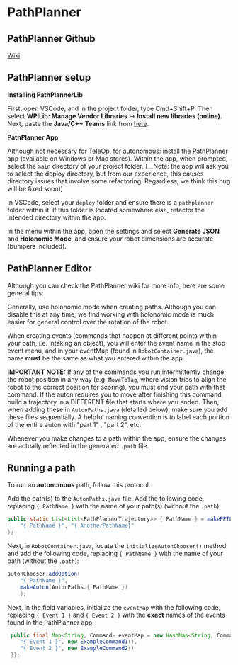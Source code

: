 # PathPlanner

## **PathPlanner Github**
[Wiki](https://github.com/mjansen4857/pathplanner/wiki)

## **PathPlanner setup**
__Installing PathPlannerLib__

First, open VSCode, and in the project folder, type Cmd+Shift+P. Then select **WPILib: Manage Vendor Libraries** -> **Install new libraries (online)**. Next, paste the **Java/C++ Teams** link from [here](https://github.com/mjansen4857/pathplanner/wiki/PathPlannerLib:-Installing).

__PathPlanner App__

Although not necessary for TeleOp, for autonomous: install the PathPlanner app (available on Windows or Mac stores). Within the app, when prompted, select the `main` directory of your project folder. (__Note: the app will ask you to select the deploy directory, but from our experience, this causes directory issues that involve some refactoring. Regardless, we think this bug will be fixed soon))

In VSCode, select your `deploy` folder and ensure there is a `pathplanner` folder within it. If this folder is located somewhere else, refactor the intended directory within the app.

In the menu within the app, open the settings and select **Generate JSON** and **Holonomic Mode**, and ensure your robot dimensions are accurate (bumpers included).

## PathPlanner Editor
Although you can check the PathPlanner wiki for more info, here are some general tips:

Generally, use holonomic mode when creating paths. Although you can disable this at any time, we find working with holonomic mode is much easier for general control over the rotation of the robot.

When creating events (commands that happen at different points within your path, i.e. intaking an object), you will enter the event name in the stop event menu, and in your eventMap (found in `RobotContainer.java`), the name **must** be the same as what you entered within the app.

**IMPORTANT NOTE:** If any of the commands you run intermittently change the robot position in any way (e.g. `MoveToTag`, where vision tries to align the robot to the correct position for scoring), you must end your path with that command. If the auton requires you to move after finishing this command, build a trajectory in a DIFFERENT file that starts where you ended. Then, when adding these in `AutonPaths.java` (detailed below), make sure you add these files sequentially. A helpful naming convention is to label each portion of the entire auton with "part 1" , "part 2", etc.

Whenever you make changes to a path within the app, ensure the changes are actually reflected in the generated `.path` file. 

## Running a path
To run an **autonomous** path, follow this protocol.

Add the path(s) to the `AutonPaths.java` file. Add the following code, replacing `{ PathName }` with the name of your path(s) (without the `.path`):
```java
public static List<List<PathPlannerTrajectory>> { PathName } = makePPTList(
    "{ PathName }", "{ AnotherPathName}"
);
```

Next, in `RobotContainer.java`, locate the `initializeAutonChooser()` method and add the following code, replacing `{ PathName }` with the name of your path (without the `.path`): 
```java
autonChooser.addOption(
    "{ PathName }", 
    makeAuton(AutonPaths.{ PathName })
    );
```

Next, in the field variables, initialize the `eventMap` with the following code, replacing `{ Event 1 }` and `{ Event 2 }` with the **exact** names of the events found in the PathPlanner app:
```java
 public final Map<String, Command> eventMap = new HashMap<String, Command>() {{
    "{ Event 1 }", new ExampleCommand1(),
    "{ Event 2 }", new ExampleCommand2()
 }};
```









